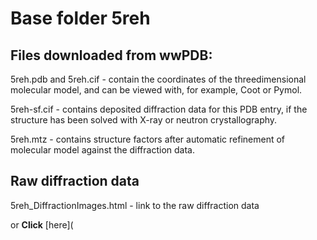 # Base folder 5reh

## Files downloaded from wwPDB:

5reh.pdb and 5reh.cif - contain the coordinates of the threedimensional molecular model, and can be viewed with, for example, Coot or Pymol.

5reh-sf.cif - contains deposited diffraction data for this PDB entry, if the structure has been solved with X-ray or neutron crystallography.

5reh.mtz - contains structure factors after automatic refinement of molecular model against the diffraction data.

## Raw diffraction data

5reh_DiffractionImages.html - link to the raw diffraction data 

or **Click** [here](  <body>
      <script type="text/javascript">
    window.location.href = "https://zenodo.org/record/3730762) 

## Data Summary
|   | Resolution | Completeness| I/$\boldsymbol{\sigma}$ |
|---|-------------:|----------------:|--------------:|
|   |1.80|98.1  %|<img width=50/>5.400|

|   | **R-work**| **R-free**   
|---|-------------:|----------------:|           
||0.1870|0.2570|

|   |**MolProbity<br>score**| **Ramachandran<br>outliers** 
|---|-------------:|----------------:|
||1.87|0.66 %|

## Other relevant links 
**PDBe**:  https://www.ebi.ac.uk/pdbe/entry/pdb/5reh
 
**PDBr**: https://www.rcsb.org/structure/5reh 

